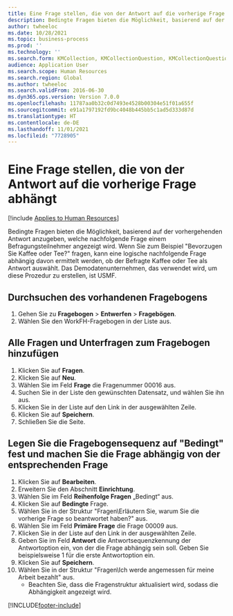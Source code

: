 ```yaml
---
title: Eine Frage stellen, die von der Antwort auf die vorherige Frage abhängt
description: Bedingte Fragen bieten die Möglichkeit, basierend auf der vorhergehenden Antwort anzugeben, welche nachfolgende Frage einem Befragungsteilnehmer angezeigt wird.
author: twheeloc
ms.date: 10/28/2021
ms.topic: business-process
ms.prod: ''
ms.technology: ''
ms.search.form: KMCollection, KMCollectionQuestion, KMCollectionQuestionTree, HcmLearningWorkspace
audience: Application User
ms.search.scope: Human Resources
ms.search.region: Global
ms.author: twheeloc
ms.search.validFrom: 2016-06-30
ms.dyn365.ops.version: Version 7.0.0
ms.openlocfilehash: 11787aa0b32c0d7493e4528b00304e51f01a655f
ms.sourcegitcommit: e91a1797192fd9bc4048b445bb5c1ad5d333d87d
ms.translationtype: HT
ms.contentlocale: de-DE
ms.lasthandoff: 11/01/2021
ms.locfileid: "7728905"
---
```

# <a name="make-a-question-dependent-on-the-answer-of-the-previous-question"></a>Eine Frage stellen, die von der Antwort auf die vorherige Frage abhängt

[!include [Applies to Human Resources](../includes/applies-to-hr.md)]



Bedingte Fragen bieten die Möglichkeit, basierend auf der vorhergehenden Antwort anzugeben, welche nachfolgende Frage einem Befragungsteilnehmer angezeigt wird. Wenn Sie zum Beispiel "Bevorzugen Sie Kaffee oder Tee?" fragen, kann eine logische nachfolgende Frage abhängig davon ermittelt werden, ob der Befragte Kaffee oder Tee als Antwort auswählt. Das Demodatenunternehmen, das verwendet wird, um diese Prozedur zu erstellen, ist USMF.


## <a name="find-the-existing-questionnaire"></a>Durchsuchen des vorhandenen Fragebogens
1. Gehen Sie zu **Fragebogen** > **Entwerfen** > **Fragebögen**.
2. Wählen Sie den WorkFH-Fragebogen in der Liste aus.

## <a name="add-all-questions-and-sub-questions-to-the-questionnaire"></a>Alle Fragen und Unterfragen zum Fragebogen hinzufügen
1. Klicken Sie auf **Fragen**.
2. Klicken Sie auf **Neu**.
3. Wählen Sie im Feld **Frage** die Fragenummer 00016 aus.
4. Suchen Sie in der Liste den gewünschten Datensatz, und wählen Sie ihn aus.
5. Klicken Sie in der Liste auf den Link in der ausgewählten Zeile.
6. Klicken Sie auf **Speichern**.
7. Schließen Sie die Seite.

## <a name="set-the-questionnaire-sequence-to-conditional-and-make-the-question-dependent-on-the-appropriate-question"></a>Legen Sie die Fragebogensequenz auf "Bedingt" fest und machen Sie die Frage abhängig von der entsprechenden Frage
1. Klicken Sie auf **Bearbeiten**.
2. Erweitern Sie den Abschnitt **Einrichtung**.
3. Wählen Sie im Feld **Reihenfolge Fragen** „Bedingt“ aus.
4. Klicken Sie auf **Bedingte** Frage.
5. Wählen Sie in der Struktur "Fragen\Erläutern Sie, warum Sie die vorherige Frage so beantwortet haben?" aus.
6. Wählen Sie im Feld **Primäre Frage** die Frage 00009 aus.
7. Klicken Sie in der Liste auf den Link in der ausgewählten Zeile.
8. Geben Sie im Feld **Antwort** die Antwortsequenzkennung der Antwortoption ein, von der die Frage abhängig sein soll. Geben Sie beispielsweise 1 für die erste Antwortoption ein.
9. Klicken Sie auf **Speichern**.
10. Wählen Sie in der Struktur "Fragen\Ich werde angemessen für meine Arbeit bezahlt" aus.
    * Beachten Sie, dass die Fragenstruktur aktualisiert wird, sodass die Abhängigkeit angezeigt wird.  



[!INCLUDE[footer-include](../includes/footer-banner.md)]
